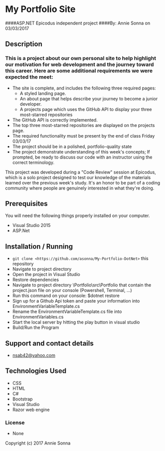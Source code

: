 # My Portfolio Site
####ASP.NET Epicodus independent project
####By: Annie Sonna on 03/03/2017


## Description
### This is a project about our own personal site to help highlight our motivation for web development and the journey toward this career.  Here are some additional requirements we were expected the meet:
* The site is complete, and includes the following three required pages:
	* A styled landing page.
	* An about page that helps describe your journey to become a junior developer.
	* A projects page which uses the GitHub API to display your three most-starred repositories
* The GitHub API is correctly implemented.
* The top three most-starred repositories are displayed on the projects page.
* The required functionality must be present by the end of class Friday 03/03/17
* The project should be in a polished, portfolio-quality state
* The project demonstrate understanding of this week's concepts; If prompted, be ready to discuss our code with an instructor using the correct terminology.

This project was developed during a "Code Review" session at Epicodus, which is a solo project designed to test our knowledge of the materials learned over the previous week's study. It's an honor to be part of a coding community where people are genuinely interested in what they're doing.

## Prerequisites

You will need the following things properly installed on your computer.

* Visual Studio 2015
* ASP.Net

## Installation / Running

* `git clone <https://github.com/asonna/My-Portfolio-DotNet>` this repository
* Navigate to project directory
* Open the project in Visual Studio
* Restore dependencies 
* Navigate to project directory \Portfolio\src\Portfolio that contain the project.json file on your console (Powershell, Terminal, ...)
* Run this command on your console: $dotnet restore
* Sign up for a Github Api token and paste your information into EnvironmentVariableTemplate.cs 
* Rename the EnvironmentVariableTemplate.cs file into EnvironmentVariables.cs
* Start the local server by hitting the play button in visual studio
* Build/Run the Program

## Support and contact details
* nsab42@yahoo.com

## Technologies Used
* CSS
* HTML
* C#
* Bootstrap
* Visual Studio
* Razor web engine

### License
* None

Copyright (c) 2017 Annie Sonna